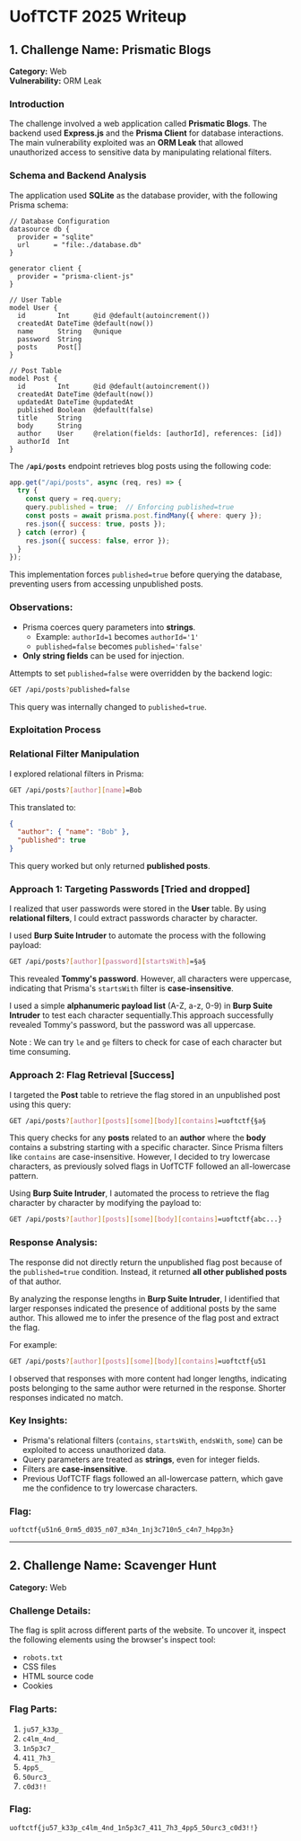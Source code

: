 
# UofTCTF 2025 Writeup

## **1. Challenge Name:** Prismatic Blogs  
**Category:** Web  
**Vulnerability:** ORM Leak

### **Introduction**
The challenge involved a web application called **Prismatic Blogs**. The backend used **Express.js** and the **Prisma Client** for database interactions. The main vulnerability exploited was an **ORM Leak** that allowed unauthorized access to sensitive data by manipulating relational filters.

### **Schema and Backend Analysis**
The application used **SQLite** as the database provider, with the following Prisma schema:

```prisma
// Database Configuration
datasource db {
  provider = "sqlite"
  url      = "file:./database.db"
}

generator client {
  provider = "prisma-client-js"
}

// User Table
model User {
  id        Int      @id @default(autoincrement())
  createdAt DateTime @default(now())
  name      String   @unique
  password  String
  posts     Post[]
}

// Post Table
model Post {
  id        Int      @id @default(autoincrement())
  createdAt DateTime @default(now())
  updatedAt DateTime @updatedAt
  published Boolean  @default(false)
  title     String
  body      String
  author    User     @relation(fields: [authorId], references: [id])
  authorId  Int
}
```

The **`/api/posts`** endpoint retrieves blog posts using the following code:

```javascript
app.get("/api/posts", async (req, res) => {
  try {
    const query = req.query;
    query.published = true;  // Enforcing published=true
    const posts = await prisma.post.findMany({ where: query });
    res.json({ success: true, posts });
  } catch (error) {
    res.json({ success: false, error });
  }
});
```

This implementation forces `published=true` before querying the database, preventing users from accessing unpublished posts.

### Observations:
- Prisma coerces query parameters into **strings**.
  - Example: `authorId=1` becomes `authorId='1'`
  - `published=false` becomes `published='false'`
- **Only string fields** can be used for injection.

Attempts to set `published=false` were overridden by the backend logic:
```bash
GET /api/posts?published=false
```
This query was internally changed to `published=true`.


### **Exploitation Process**
### **Relational Filter Manipulation**
I explored relational filters in Prisma:
```bash
GET /api/posts?[author][name]=Bob
```
This translated to:
```json
{
  "author": { "name": "Bob" },
  "published": true
}
```
This query worked but only returned **published posts**.

### **Approach 1: Targeting Passwords [Tried and dropped]**
I realized that user passwords were stored in the **User** table. By using **relational filters**, I could extract passwords character by character.

I used **Burp Suite Intruder** to automate the process with the following payload:
```bash
GET /api/posts?[author][password][startsWith]=§a§
```
This revealed **Tommy's password**. However, all characters were uppercase, indicating that Prisma's `startsWith` filter is **case-insensitive**.

I used a simple **alphanumeric payload list** (A-Z, a-z, 0-9) in **Burp Suite Intruder** to test each character sequentially.This approach successfully revealed Tommy's password, but the password was all uppercase.  

Note : We can try `le` and `ge` filters to check for case of each character but time consuming. 

### **Approach 2: Flag Retrieval [Success]**
I targeted the **Post** table to retrieve the flag stored in an unpublished post using this query:
```bash
GET /api/posts?[author][posts][some][body][contains]=uoftctf{§a§
```
This query checks for any **posts** related to an **author** where the **body** contains a substring starting with a specific character. Since Prisma filters like `contains` are case-insensitive. However, I decided to try lowercase characters, as previously solved flags in UofTCTF followed an all-lowercase pattern.

Using **Burp Suite Intruder**, I automated the process to retrieve the flag character by character by modifying the payload to:
```bash
GET /api/posts?[author][posts][some][body][contains]=uoftctf{abc...}
```

### **Response Analysis:**
The response did not directly return the unpublished flag post because of the `published=true` condition. Instead, it returned **all other published posts** of that author. 

By analyzing the response lengths in **Burp Suite Intruder**, I identified that larger responses indicated the presence of additional posts by the same author. This allowed me to infer the presence of the flag post and extract the flag.

For example:
```bash
GET /api/posts?[author][posts][some][body][contains]=uoftctf{u51
```
I observed that responses with more content had longer lengths, indicating posts belonging to the same author were returned in the response. Shorter responses indicated no match.

 

### Key Insights:
- Prisma's relational filters (`contains`, `startsWith`, `endsWith`, `some`) can be exploited to access unauthorized data.
- Query parameters are treated as **strings**, even for integer fields.
- Filters are **case-insensitive**.
- Previous UofTCTF flags followed an all-lowercase pattern, which gave me the confidence to try lowercase characters.


### **Flag:**
```
uoftctf{u51n6_0rm5_d035_n07_m34n_1nj3c710n5_c4n7_h4pp3n}
```

---
## **2. Challenge Name:** Scavenger Hunt 
**Category:** Web  

### Challenge Details:
The flag is split across different parts of the website. To uncover it, inspect the following elements using the browser's inspect tool:
- `robots.txt`
- CSS files
- HTML source code
- Cookies

### Flag Parts:
1. `ju57_k33p_`
2. `c4lm_4nd_`
3. `1n5p3c7_`
4. `411_7h3_`
5. `4pp5_`
6. `50urc3_`
7. `c0d3!!`

### Flag:
`uoftctf{ju57_k33p_c4lm_4nd_1n5p3c7_411_7h3_4pp5_50urc3_c0d3!!}`
